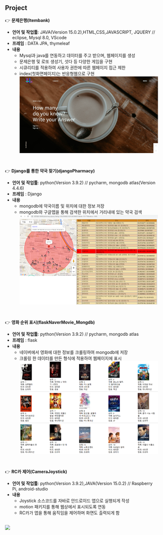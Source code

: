 
## Project

:point_right: **문제은행(Itembank)**  
- **언어 및 작업툴**: JAVA(Version 15.0.2),HTML,CSS,JAVASCRIPT, JQUERY // eclipse, Mysql 8.0, VScode 
- **프레임** : DATA JPA, thymeleaf   
- **내용**
  - Mysql과 java를 연동하고 데이터를 주고 받으며, 웹페이지를 생성
  - 문제은행 및 로또 생성기, 섯다 등 다양한 게임을 구현
  - 시큐리티를 적용하여 사용자 권한에 따른 웹페이지 접근 제한
  - index(첫화면페이지)는 반응형웹으로 구현    
![](/img1.png)
<br>

:point_right: **Django를 통한 약국 찾기(djangoPharmacy)**  
- **언어 및 작업툴**: python(Version 3.9.2) // pycharm, mongodb atlas(Version 4.4.6)
- **프레임** : Django 
- **내용**
  - mongodb에 약국이름 및 위치에 대한 정보 저장
  - mongodb와 구글맵을 통해 검색한 위치에서 거리내에 있는 약국 검색
![](/django_pharmacy1.png)   
<br>

:point_right: **영화 순위 표시(flaskNaverMovie_Mongdb)**
- **언어 및 작업툴**: python(Version 3.9.2) // pycharm, mongodb atlas
- **프레임** : flask 
- **내용**
  - 네이버에서 영화에 대한 정보를 크롤링하여 mongodb에 저장
  - 크롤링 한 데이터를 만든 형식에 적용하여 웹페이지에 표시
![](/movie.png)   
<br>

:point_right: **RC카 제어(CameraJoystick)**
- **언어 및 작업툴**: python(Version 3.9.2),JAVA(Version 15.0.2) // Raspberry Pi, android-studio
- **내용**
  - Joystick 소스코드를 자바로 안드로이드 앱으로 실행되게 작성
  - motion 패키지를 통해 웹상에서 표시되도록 연동
  - RC카가 앱을 통해 움직임을 제어하며 화면도 출력되게 함
  <br>
![](/rc.gif) 

